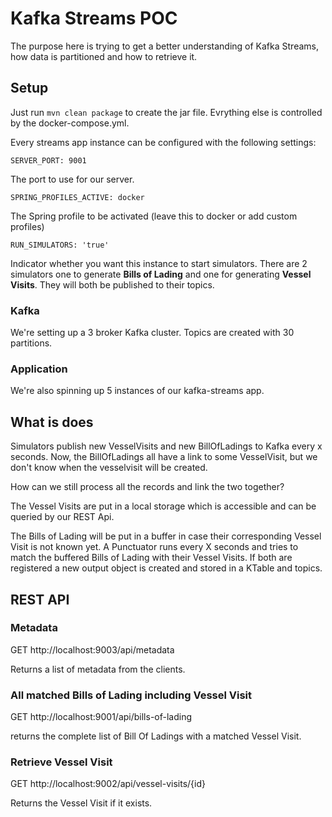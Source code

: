 # Kafka Streams POC

The purpose here is trying to get a better understanding of Kafka Streams, how data is partitioned and how to retrieve
it.

## Setup

Just run `mvn clean package` to create the jar file. Evrything else is controlled by the docker-compose.yml.

Every streams app instance can be configured with the following settings:

    SERVER_PORT: 9001

The port to use for our server.

    SPRING_PROFILES_ACTIVE: docker

The Spring profile to be activated (leave this to docker or add custom profiles)

    RUN_SIMULATORS: 'true'

Indicator whether you want this instance to start simulators. There are 2 simulators one to generate **Bills of Lading**
and one for generating **Vessel Visits**. They will both be published to their topics.

### Kafka

We're setting up a 3 broker Kafka cluster. Topics are created with 30 partitions.

### Application

We're also spinning up 5 instances of our kafka-streams app.

## What is does

Simulators publish new VesselVisits and new BillOfLadings to Kafka every x seconds. Now, the BillOfLadings all have a
link to some VesselVisit, but we don't know when the vesselvisit will be created.

How can we still process all the records and link the two together?

The Vessel Visits are put in a local storage which is accessible and can be queried by our REST Api.

The Bills of Lading will be put in a buffer in case their corresponding Vessel Visit is not known yet. A Punctuator runs
every X seconds and tries to match the buffered Bills of Lading with their Vessel Visits. If both are registered a new
output object is created and stored in a KTable and topics.

## REST API

### Metadata

GET http://localhost:9003/api/metadata

Returns a list of metadata from the clients.

### All matched Bills of Lading including Vessel Visit

GET http://localhost:9001/api/bills-of-lading

returns the complete list of Bill Of Ladings with a matched Vessel Visit.

### Retrieve Vessel Visit

GET http://localhost:9002/api/vessel-visits/{id}

Returns the Vessel Visit if it exists.